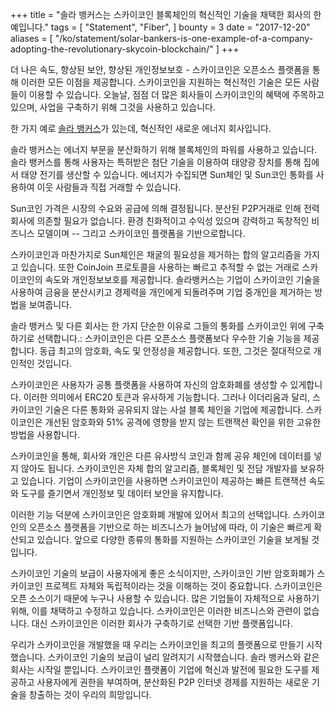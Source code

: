 +++
title = "솔라 뱅커스는 스카이코인 블록체인의 혁신적인 기술을 채택한 회사의 한 예입니다."
tags = [
    "Statement",
    "Fiber",
]
bounty = 3
date = "2017-12-20"
aliases = [
	"/ko/statement/solar-bankers-is-one-example-of-a-company-adopting-the-revolutionary-skycoin-blockchain/"
]
+++

더 나은 속도, 향상된 보안, 향상된 개인정보보호 - 스카이코인은 오픈소스 플랫폼을 통해 이러한 모든 이점을 제공합니다. 스카이코인을 지원하는 혁신적인 기술은 모든 사람들이 이용할 수 있습니다. 오늘날, 점점 더 많은 회사들이 스카이코인의 혜택에 주목하고 있으며, 사업을 구축하기 위해 그것을 사용하고 있습니다.

한 가지 예로 [솔라 뱅커스](https://solarbankers.com/)가 있는데, 혁신적인 새로운 에너지 회사입니다.

솔라 뱅커스는 에너지 부문을 분산화하기 위해 블록체인의 파워를 사용하고 있습니다. 솔라 뱅커스를 통해 사용자는 특허받은 첨단 기술을 이용하여 태양광 장치를 통해 집에서 태양 전기를 생산할 수 있습니다. 에너지가 수집되면 Sun체인 및 Sun코인 통화를 사용하여 이웃 사람들과 직접 거래할 수 있습니다.

Sun코인 가격은 시장의 수요와 공급에 의해 결정됩니다. 분산된 P2P거래로 인해 전력 회사에 의존할 필요가 없습니다. 환경 친화적이고 수익성 있으며 강력하고 독창적인 비즈니스 모델이며 -- 그리고 스카이코인 플랫폼을 기반으로합니다.

스카이코인과 마찬가지로 Sun체인은 채굴의 필요성을 제거하는 합의 알고리즘을 가지고 있습니다. 또한 CoinJoin 프로토콜을 사용하는 빠르고 추적할 수 없는 거래로 스카이코인의 속도와 개인정보보호를 제공합니다. 솔라뱅커스는 기업이 스카이코인 기술을 사용하여 금융을 분산시키고 경제력을 개인에게 되돌려주며 기업 중개인을 제거하는 방법을 보여줍니다.

솔라 뱅커스 및 다른 회사는 한 가지 단순한 이유로 그들의 통화를 스카이코인 위에 구축하기로 선택합니다.: 스카이코인은 다른 오픈소스 플랫폼보다 우수한 기술 기능을 제공합니다. 동급 최고의 암호화, 속도 및 안정성을 제공합니다. 또한, 그것은 절대적으로 개인적인 것입니다.

스카이코인은 사용자가 공통 플랫폼을 사용하여 자신의 암호화폐를 생성할 수 있게합니다. 이러한 의미에서 ERC20 토큰과 유사하게 기능합니다. 그러나 이더리움과 달리, 스카이코인 기술은 다른 통화와 공유되지 않는 사설 블록 체인을 기업에 제공합니다. 스카이코인은 개선된 암호화와 51% 공격에 영향을 받지 않는 트랜잭션 확인을 위한 고유한 방법을 사용합니다.

스카이코인을 통해, 회사와 개인은 다른 유사방식 코인과 함께 공유 체인에 데이터를 넣지 않아도 됩니다. 스카이코인은 자체 합의 알고리즘, 블록체인 및 전담 개발자를 보유하고 있습니다. 기업이 스카이코인을 사용하면 스카이코인이 제공하는 빠른 트랜잭션 속도와 도구를 즐기면서 개인정보 및 데이터 보안을 유지합니다.

이러한 기능 덕분에 스카이코인은 암호화폐 개발에 있어서 최고의 선택입니다. 스카이코인의 오픈소스 플랫폼을 기반으로 하는 비즈니스가 늘어남에 따라, 이 기술은 빠르게 확산되고 있습니다. 앞으로 다양한 종류의 통화를 지원하는 스카이코인 기술을 보게될 것입니다.

스카이코인 기술의 보급이 사용자에게 좋은 소식이지만, 스카이코인 기반 암호화폐가 스카이코인 프로젝트 자체와 독립적이라는 것을 이해하는 것이 중요합니다. 스카이코인은 오픈 소스이기 때문에 누구나 사용할 수 있습니다. 많은 기업들이 자체적으로 사용하기 위해, 이를 채택하고 수정하고 있습니다. 스카이코인은 이러한 비즈니스와 관련이 없습니다. 대신 스카이코인은 이러한 회사가 구축하기로 선택한 기반 플랫폼입니다.

우리가 스카이코인을 개발했을 때 우리는 스카이코인을 최고의 플랫폼으로 만들기 시작했습니다. 스카이코인 기술의 보급이 널리 알려지기 시작했습니다. 솔라 뱅커스와 같은 회사는 시작일 뿐입니다. 스카이코인 플랫폼이 기업에 혁신과 발전에 필요한 도구를 제공하고 사용자에게 권한을 부여하며, 분산화된 P2P 인터넷 경제를 지원하는 새로운 기술을 창출하는 것이 우리의 희망입니다.
